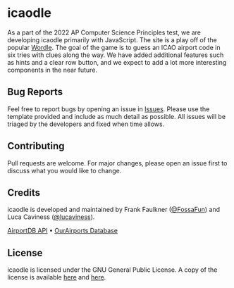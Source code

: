 # icaodle

As a part of the 2022 AP Computer Science Principles test, we are developing icaodle primarily with JavaScript. The site is a play off of the popular [Wordle](https://www.nytimes.com/games/wordle/index.html). The goal of the game is to guess an ICAO airport code in six tries with clues along the way. We have added additional features such as hints and a clear row button, and we expect to add a lot more interesting components in the near future.

## Bug Reports

Feel free to report bugs by opening an issue in [Issues](https://github.com/icaodle/home/issues). Please use the template provided and include as much detail as possible. All issues will be triaged by the developers and fixed when time allows. 

## Contributing

Pull requests are welcome. For major changes, please open an issue first to discuss what you would like to change.

## Credits

icaodle is developed and maintained by Frank Faulkner ([@FossaFun](https://github.com/FossaFun)) and Luca Caviness ([@lucaviness](https://github.com/lucaviness)).

[AirportDB API](https://airportdb.io) • [OurAirports Database](https://ourairports.com/)

## License

icaodle is licensed under the GNU General Public License. A copy of the license is available [here](https://github.com/icaodle/home/blob/main/README.md) and [here](https://www.gnu.org/licenses/gpl-3.0.txt).
